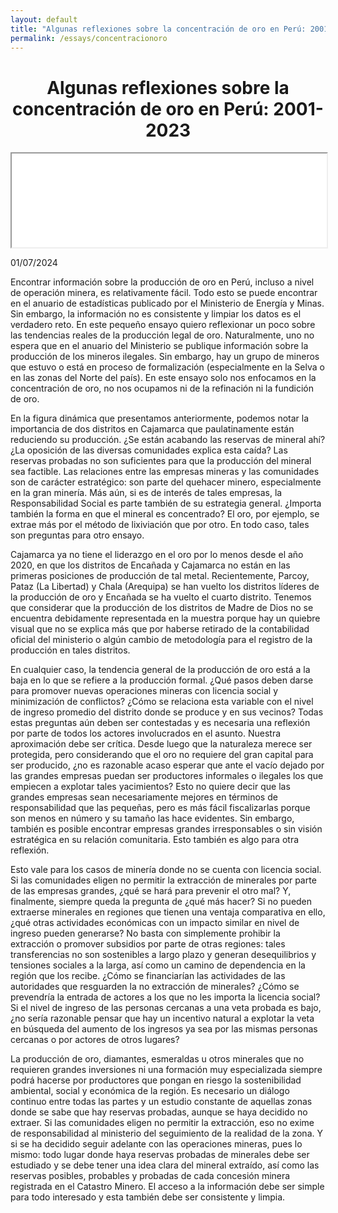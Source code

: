 ```yaml
---
layout: default
title: "Algunas reflexiones sobre la concentración de oro en Perú: 2001-2023"
permalink: /essays/concentracionoro
---
```


<center> <h1>Algunas reflexiones sobre la concentración de oro en Perú: 2001-2023</h1> </center>

<iframe src="/images/concentracion_de_oro_por_año_y_distrito.html" style="width: 100%; height: auto; max-width: 600px;" title="Concentration de Oro por Año y Distrito"></iframe>

01/07/2024

Encontrar información sobre la producción de oro en Perú, incluso a nivel de operación minera, es relativamente fácil. Todo esto se puede encontrar en el anuario de estadísticas publicado por el Ministerio de Energía y Minas. Sin embargo, la información no es consistente y limpiar los datos es el verdadero reto. En este pequeño ensayo quiero reflexionar un poco sobre las tendencias reales de la producción legal de oro. Naturalmente, uno no espera que en el anuario del Ministerio se publique información sobre la producción de los mineros ilegales. Sin embargo, hay un grupo de mineros que estuvo o está en proceso de formalización (especialmente en la Selva o en las zonas del Norte del país). En este ensayo solo nos enfocamos en la concentración de oro, no nos ocupamos ni de la refinación ni la fundición de oro.

En la figura dinámica que presentamos anteriormente, podemos notar la importancia de dos distritos en Cajamarca que paulatinamente están reduciendo su producción. ¿Se están acabando las reservas de mineral ahí? ¿La oposición de las diversas comunidades explica esta caída? Las reservas probadas no son suficientes para que la producción del mineral sea factible. Las relaciones entre las empresas mineras y las comunidades son de carácter estratégico: son parte del quehacer minero, especialmente en la gran minería. Más aún, si es de interés de tales empresas, la Responsabilidad Social es parte también de su estrategia general. ¿Importa también la forma en que el mineral es concentrado? El oro, por ejemplo, se extrae más por el método de lixiviación que por otro. En todo caso, tales son preguntas para otro ensayo.

Cajamarca ya no tiene el liderazgo en el oro por lo menos desde el año 2020, en que los distritos de Encañada y Cajamarca no están en las primeras posiciones de producción de tal metal. Recientemente, Parcoy, Pataz (La Libertad) y Chala (Arequipa) se han vuelto los distritos líderes de la producción de oro y Encañada se ha vuelto el cuarto distrito. Tenemos que considerar que la producción de los distritos de Madre de Dios no se encuentra debidamente representada en la muestra porque hay un quiebre visual que no se explica más que por haberse retirado de la contabilidad oficial del ministerio o algún cambio de metodología para el registro de la producción en tales distritos.

En cualquier caso, la tendencia general de la producción de oro está a la baja en lo que se refiere a la producción formal. ¿Qué pasos deben darse para promover nuevas operaciones mineras con licencia social y minimización de conflictos? ¿Cómo se relaciona esta variable con el nivel de ingreso promedio del distrito donde se produce y en sus vecinos? Todas estas preguntas aún deben ser contestadas y es necesaria una reflexión por parte de todos los actores involucrados en el asunto. Nuestra aproximación debe ser crítica. Desde luego que la naturaleza merece ser protegida, pero considerando que el oro no requiere del gran capital para ser producido, ¿no es razonable acaso esperar que ante el vacío dejado por las grandes empresas puedan ser productores informales o ilegales los que empiecen a explotar tales yacimientos? Esto no quiere decir que las grandes empresas sean necesariamente mejores en términos de responsabilidad que las pequeñas, pero es más fácil fiscalizarlas porque son menos en número y su tamaño las hace evidentes. Sin embargo, también es posible encontrar empresas grandes irresponsables o sin visión estratégica en su relación comunitaria. Esto también es algo para otra reflexión.

Esto vale para los casos de minería donde no se cuenta con licencia social. Si las comunidades eligen no permitir la extracción de minerales por parte de las empresas grandes, ¿qué se hará para prevenir el otro mal? Y, finalmente, siempre queda la pregunta de ¿qué más hacer? Si no pueden extraerse minerales en regiones que tienen una ventaja comparativa en ello, ¿qué otras actividades económicas con un impacto similar en nivel de ingreso pueden generarse? No basta con simplemente prohibir la extracción o promover subsidios por parte de otras regiones: tales transferencias no son sostenibles a largo plazo y generan desequilibrios y tensiones sociales a la larga, así como un camino de dependencia en la región que los recibe. ¿Cómo se financiarían las actividades de las autoridades que resguarden la no extracción de minerales? ¿Cómo se prevendría la entrada de actores a los que no les importa la licencia social? Si el nivel de ingreso de las personas cercanas a una veta probada es bajo, ¿no sería razonable pensar que hay un incentivo natural a explotar la veta en búsqueda del aumento de los ingresos ya sea por las mismas personas cercanas o por actores de otros lugares?

La producción de oro, diamantes, esmeraldas u otros minerales que no requieren grandes inversiones ni una formación muy especializada siempre podrá hacerse por productores que pongan en riesgo la sostenibilidad ambiental, social y económica de la región. Es necesario un diálogo continuo entre todas las partes y un estudio constante de aquellas zonas donde se sabe que hay reservas probadas, aunque se haya decidido no extraer. Si las comunidades eligen no permitir la extracción, eso no exime de responsabilidad al ministerio del seguimiento de la realidad de la zona. Y si se ha decidido seguir adelante con las operaciones mineras, pues lo mismo: todo lugar donde haya reservas probadas de minerales debe ser estudiado y se debe tener una idea clara del mineral extraído, así como las reservas posibles, probables y probadas de cada concesión minera registrada en el Catastro Minero. El acceso a la información debe ser simple para todo interesado y esta también debe ser consistente y limpia.
